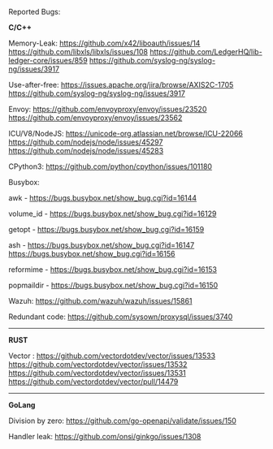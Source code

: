 Reported Bugs:

**C/C++**

Memory-Leak: 
https://github.com/x42/liboauth/issues/14
https://github.com/libxls/libxls/issues/108 
https://github.com/LedgerHQ/lib-ledger-core/issues/859
https://github.com/syslog-ng/syslog-ng/issues/3917

Use-after-free: 
https://issues.apache.org/jira/browse/AXIS2C-1705 
https://github.com/syslog-ng/syslog-ng/issues/3917

Envoy:
https://github.com/envoyproxy/envoy/issues/23520
https://github.com/envoyproxy/envoy/issues/23562

ICU/V8/NodeJS:
https://unicode-org.atlassian.net/browse/ICU-22066
https://github.com/nodejs/node/issues/45297
https://github.com/nodejs/node/issues/45283

CPython3:
https://github.com/python/cpython/issues/101180


Busybox:

awk - https://bugs.busybox.net/show_bug.cgi?id=16144

volume_id - https://bugs.busybox.net/show_bug.cgi?id=16129

getopt - https://bugs.busybox.net/show_bug.cgi?id=16159

ash - https://bugs.busybox.net/show_bug.cgi?id=16147 https://bugs.busybox.net/show_bug.cgi?id=16156

reformime - https://bugs.busybox.net/show_bug.cgi?id=16153

popmaildir - https://bugs.busybox.net/show_bug.cgi?id=16150



Wazuh:
https://github.com/wazuh/wazuh/issues/15861 

Redundant code:
https://github.com/sysown/proxysql/issues/3740
***
**RUST**

Vector :
https://github.com/vectordotdev/vector/issues/13533
https://github.com/vectordotdev/vector/issues/13532
https://github.com/vectordotdev/vector/issues/13531
https://github.com/vectordotdev/vector/pull/14479
***
**GoLang**

Division by zero:
https://github.com/go-openapi/validate/issues/150

Handler leak:
https://github.com/onsi/ginkgo/issues/1308


